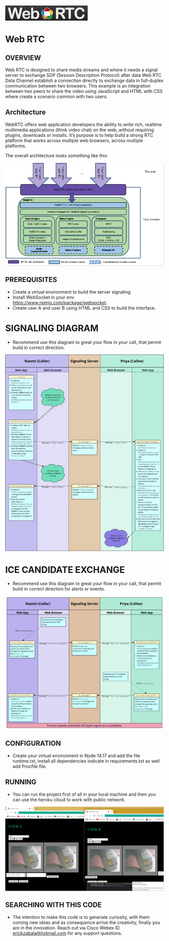 ![image](https://github.com/ERICK-ZABALA/Web-RTC/blob/master/logo.png?raw=true)

# Web RTC

## OVERVIEW
Web RTC is designed to share media streams and where it needs a signal server to exchange SDP (Session Description Protocol) after data Web RTC Data Channel establish a connection directly to exchange data in full-duplex communication between two browsers.
This example is an integration between two peers to share the video using JavaScript and HTML with CSS where create a scenario common with two users.
## Architecture
WebRTC offers web application developers the ability to write rich, realtime multimedia applications (think video chat) on the web, without requiring plugins, downloads or installs. It’s purpose is to help build a strong RTC platform that works across multiple web browsers, across multiple platforms.

The overall architecture looks something like this:

![image](https://github.com/ERICK-ZABALA/Web-RTC/blob/master/webrtc.png?raw=true)

## PREREQUISITES

* Create a virtual environment to build the server signaling.
* Install WebSocket in your env https://www.npmjs.com/package/websocket.
* Create user A and user B using HTML and CSS to build the interface.

# SIGNALING DIAGRAM
* Recommend use this diagram to great your flow in your call, that permit build in correct direction.

![image](https://raw.githubusercontent.com/ERICK-ZABALA/Web-RTC/eae79a60eed289d925a8553b97356068b152b7c6/webrtc_-_signaling_diagram.svg?token=AJDAQCE7KZYU5M6PEMQNW2LCGOUUY)

# ICE CANDIDATE EXCHANGE
* Recommend use this diagram to great your flow in your call, that permit build in correct direction for alerts or events.

![image](https://raw.githubusercontent.com/ERICK-ZABALA/Web-RTC/87c1638aa2bd7fc2ba4e9e0a2696b2234f33c903/webrtc_-_ice_candidate_exchange.svg?token=AJDAQCDSRE5LX34NV5RXWATCGOVKA)

## CONFIGURATION

* Create your virtual environment in Node 14.17 and add the file runtime.txt, install all dependencies indicate in requirements.txt as well add Procfile file.

## RUNNING

* You can run the project first of all in your local machine and then you can use the heroku cloud to work with public network.

![image](https://github.com/ERICK-ZABALA/Web-RTC/blob/master/test.png?raw=true)


## SEARCHING WITH THIS CODE

* The intention to make this code is to generate curiosity, with them coming new ideas and as consequence arrive the creativity, finally you are in the innovation. Reach out via Cisco Webex ID erickzabala@hotmail.com for any support questions.





